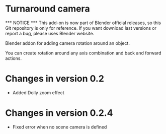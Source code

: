 Turnaround camera
=================
*** NOTICE ***
This add-on is now part of Blender official releases, so this Git repository is only for reference. If you want download last versions or report a bug, please uses Blender website.

Blender addon for adding camera rotation around an object.

You can create rotation around any axis combination and back and forward actions.

Changes in version 0.2
=============================
- Added Dolly zoom effect


Changes in version 0.2.4
=============================
- Fixed error when no scene camera is defined